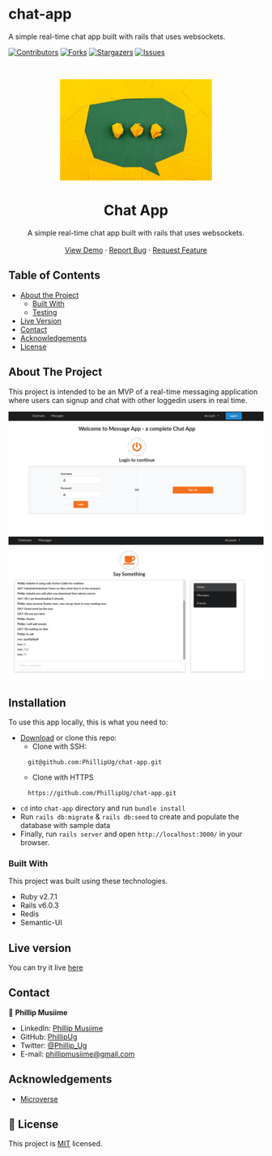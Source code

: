 # chat-app
A simple real-time chat app built with rails that uses websockets.

<!--
*** Thanks for checking out this README Template. If you have a suggestion that would
*** make this better, please fork the repo and create a pull request or simply open
*** an issue with the tag "enhancement".
*** Thanks again! Now go create something AMAZING! :D
-->

<!-- PROJECT SHIELDS -->
<!--
*** I'm using markdown "reference style" links for readability.
*** Reference links are enclosed in brackets [ ] instead of parentheses ( ).
*** See the bottom of this document for the declaration of the reference variables
*** for contributors-url, forks-url, etc. This is an optional, concise syntax you may use.
*** https://www.markdownguide.org/basic-syntax/#reference-style-links
-->
[![Contributors][contributors-shield]][contributors-url]
[![Forks][forks-shield]][forks-url]
[![Stargazers][stars-shield]][stars-url]
[![Issues][issues-shield]][issues-url]

<!-- PROJECT LOGO -->
<br />
<p align="center">
  <a href="https://github.com/PhillipUg/chat-app">
    <img src="app/assets/images/chat.jpg" alt="Logo" width="300" height="200">
  </a>

  <h1 align="center">Chat App</h1>

  <p align="center">
    A simple real-time chat app built with rails that uses websockets.
    <br />
    <br />
    <a href="https://chat-app-phillipug.herokuapp.com">View Demo</a>
    ·
    <a href="https://github.com/PhillipUg/chat-app/issues">Report Bug</a>
    ·
    <a href="https://github.com/PhillipUg/chat-app/issues">Request Feature</a>
  </p>
</p>

<!-- TABLE OF CONTENTS -->
## Table of Contents

* [About the Project](#about-the-project)
  * [Built With](#built-with)
  * [Testing](#testing)
* [Live Version](#live-version)
* [Contact](#contact)
* [Acknowledgements](#acknowledgements)
* [License](#license)

<!-- ABOUT THE PROJECT -->
## About The Project

This project is intended to be an MVP of a real-time messaging application where users can signup and chat with other loggedin users in real time.

[![Product Name Screen Shot][product-screenshot2]][screenshot-url]
[![Product Name Screen Shot][product-screenshot]][screenshot-url]

<!-- ABOUT THE PROJECT -->
## Installation

To use this app locally, this is what you need to:

* [Download](https://github.com/PhillipUg/chat-app/archive/master.zip) or clone this repo:
  - Clone with SSH:
  ```
    git@github.com:PhillipUg/chat-app.git
  ```
  - Clone with HTTPS
  ```
    https://github.com/PhillipUg/chat-app.git
  ```
* `cd` into `chat-app` directory and run `bundle install`
* Run `rails db:migrate` & `rails db:seed` to create and populate the database with sample data
* Finally, run `rails server` and open `http://localhost:3000/` in your browser.
 

### Built With
This project was built using these technologies.
* Ruby v2.7.1
* Rails v6.0.3
* Redis
* Semantic-UI

<!-- LIVE VERSION -->
## Live version

You can try it live [here](https://message-app-phillipug.herokuapp.com/)

<!-- CONTACT -->
## Contact

👤 **Phillip Musiime**

- LinkedIn: [Phillip Musiime](https://www.linkedin.com/in/phillip-musiime/)
- GitHub: [PhillipUg](https://github.com/PhillipUg)
- Twitter: [@Phillip_Ug](https://twitter.com/Phillip_Ug)
- E-mail: phillipmusiime@gmail.com

<!-- ACKNOWLEDGEMENTS -->
## Acknowledgements
* [Microverse](https://www.microverse.org/)

<!-- MARKDOWN LINKS & IMAGES -->
<!-- https://www.markdownguide.org/basic-syntax/#reference-style-links -->
[contributors-shield]: https://img.shields.io/github/contributors/PhillipUg/chat-app.svg?style=flat-square
[contributors-url]: https://github.com/PhillipUg/chat-app/graphs/contributors
[forks-shield]: https://img.shields.io/github/forks/PhillipUg/chat-app.svg?style=flat-square
[forks-url]: https://github.com/PhillipUg/chat-app/network/members
[stars-shield]: https://img.shields.io/github/stars/PhillipUg/chat-app.svg?style=flat-square
[stars-url]: https://github.com/PhillipUg/chat-app/stargazers
[issues-shield]: https://img.shields.io/github/issues/PhillipUg/chat-app.svg?style=flat-square
[issues-url]: https://github.com/PhillipUg/chat-app/issues
[product-screenshot]: app/assets/images/scrn1.png
[product-screenshot2]: app/assets/images/scrn2.png
[screenshot-url]: https://message-app-phillipug.herokuapp.com

## 📝 License

This project is [MIT](https://opensource.org/licenses/MIT) licensed.
